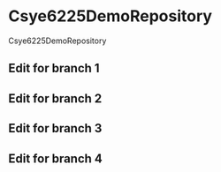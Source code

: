 # Csye6225DemoRepository
Csye6225DemoRepository

## Edit for branch 1

## Edit for branch 2

## Edit for branch 3

## Edit for branch 4

